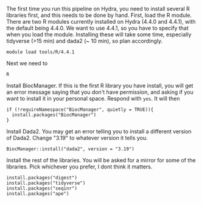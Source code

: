The first time you run this pipeline on Hydra, you need to install several R libraries first, and this needs to be done by hand. First, load the R module. There are two R modules currently installed on Hydra (4.4.0 and 4.4.1), with the default being 4.4.0. We want to use 4.4.1, so you have to specify that when you load the module. Installing these will take some time, especially tidyverse (>15 min) and dada2 (~ 10 min), so plan accordingly.
```
module load tools/R/4.4.1
```
Next we need to 

```
R
```
Install BiocManager. If this is the first R library you have install, you will get an error message saying that you don't have permission, and asking if you want to install it in your personal space. Respond with `yes`. It will then
```
if (!requireNamespace("BiocManager", quietly = TRUE)){
  install.packages("BiocManager")
}
```
Install Dada2. You may get an error telling you to install a different version of Dada2. Change "3.19" to whatever version it tells you.
```
BiocManager::install("dada2", version = "3.19")
```

Install the rest of the libraries. You will be asked for a mirror for some of the libraries. Pick whichever you prefer, I dont think it matters.
```
install.packages("digest")
install.packages("tidyverse")
install.packages("seqinr")
install.packages("ape")
```